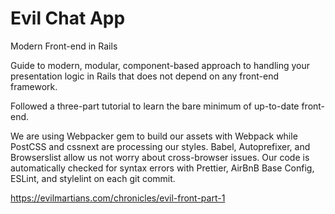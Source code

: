 # Evil Chat App
Modern Front-end in Rails

Guide to modern, modular, component-based approach to handling your presentation logic in Rails that does not depend on any front-end framework.

Followed a three-part tutorial to learn the bare minimum of up-to-date front-end.

We are using Webpacker gem to build our assets with Webpack while PostCSS and cssnext are processing our styles. Babel, Autoprefixer, and Browserslist allow us not worry about cross-browser issues. Our code is automatically checked for syntax errors with Prettier, AirBnB Base Config, ESLint, and stylelint on each git commit.


https://evilmartians.com/chronicles/evil-front-part-1
